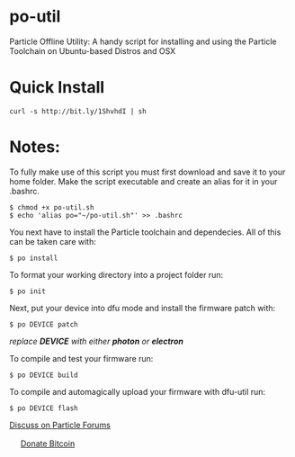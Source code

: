 # po-util
Particle Offline Utility: A handy script for installing and using the Particle Toolchain on Ubuntu-based Distros and OSX

# Quick Install
```
curl -s http://bit.ly/1ShvhdI | sh
```


# Notes:
To fully make use of this script you must first download and save it to your home folder.
Make the script executable and create an alias for it in your .bashrc.
```
$ chmod +x po-util.sh
$ echo 'alias po="~/po-util.sh"' >> .bashrc
```

You next have to install the Particle toolchain and dependecies.  All of this can be taken care with:
```
$ po install
```
To format your working directory into a project folder run:
```
$ po init
```
Next, put your device into dfu mode and install the firmware patch with:
```
$ po DEVICE patch
```
*replace* ***DEVICE*** *with either* ***photon*** *or* ***electron***

To compile and test your firmware run:
```
$ po DEVICE build
```

To compile and automagically upload your firmware with dfu-util run:
```
$ po DEVICE flash
```

[Discuss on Particle Forums](http://community.particle.io/t/toolchain-installer-for-linux-ubuntu/21015)

<img src="https://upload.wikimedia.org/wikipedia/commons/thumb/4/46/Bitcoin.svg/500px-Bitcoin.svg.png" height="16px" width="16px">  [Donate Bitcoin](https://onename.com/nrobinson2000)
